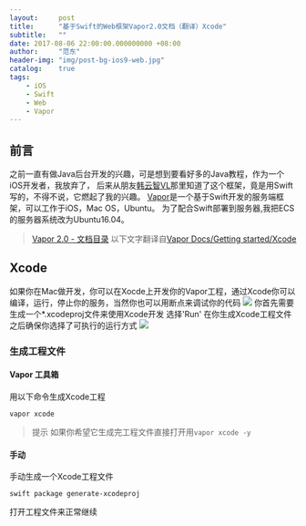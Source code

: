 ```yaml
---
layout:     post
title:      "基于Swift的Web框架Vapor2.0文档（翻译）Xcode"
subtitle:   ""
date: 2017-08-06 22:00:00.000000000 +08:00
author:     "范东"
header-img: "img/post-bg-ios9-web.jpg"
catalog:    true
tags:
    - iOS
    - Swift
    - Web
    - Vapor
---
```

## 前言
之前一直有做Java后台开发的兴趣，可是想到要看好多的Java教程，作为一个iOS开发者，我放弃了，
后来从朋友[韩云智VL](http://www.jianshu.com/u/92f7630a351b)那里知道了这个框架，竟是用Swift写的，不得不说，它燃起了我的兴趣。
[Vapor](http://vapor.codes)是一个基于Swift开发的服务端框架，可以工作于iOS，Mac OS，Ubuntu。
为了配合Swift部署到服务器,我把ECS的服务器系统改为Ubuntu16.04。
> [Vapor 2.0 - 文档目录](https://github.com/fandongtongxue/VaporDoc/blob/master/README.md)
> 以下文字翻译自[Vapor Docs/Getting started/Xcode](https://docs.vapor.codes/2.0/getting-started/xcode/)

## Xcode
如果你在Mac做开发，你可以在Xocde上开发你的Vapor工程，通过Xcode你可以编译，运行，停止你的服务，当然你也可以用断点来调试你的代码
![](http://om2bks7xs.bkt.clouddn.com/2017-08-06-Swift-Vapor-Web-06-1.png)
你首先需要生成一个*.xcodeproj文件来使用Xcode开发
选择'Run'
在你生成Xcode工程文件之后确保你选择了可执行的运行方式
![](http://om2bks7xs.bkt.clouddn.com/2017-08-06-Swift-Vapor-Web-06-2.png)
### 生成工程文件
#### Vapor 工具箱
用以下命令生成Xcode工程
```
vapor xcode
```
>提示
>如果你希望它生成完工程文件直接打开用```vapor xcode -y```

#### 手动
手动生成一个Xcode工程文件
```
swift package generate-xcodeproj
```
打开工程文件来正常继续


